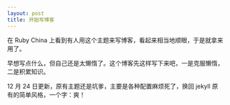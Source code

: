 ```yaml
---
layout: post
title: 开始写博客
---
```


在 Ruby China 上看到有人用这个主题来写博客，看起来相当地顺眼，于是就拿来用了。

早想写点什么，但自己还是太懒惰了。这个博客先这样写下来吧，一是克服懒惰，二是积累知识。

12 月 24 日更新，原有主题还是坑爹，主要是各种配置麻烦死了，换回 jekyll 原有的简单风格，一个字：爽！
